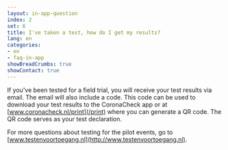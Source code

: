 ```yaml
---
layout: in-app-question
index: 2
set: 6
title: I've taken a test, how do I get my results? 
lang: en
categories:
- en
- faq-in-app
showBreadCrumbs: true
showContact: true
---
```

If you've been tested for a field trial, you will receive your test results via email.
The email will also include a code. This code can be used to download your test results to the CoronaCheck app or at [www.coronacheck.nl/print](/print) where you can generate a QR code. The QR code serves as your test declaration. 

For more questions about testing for the pilot events, go to [www.testenvoortoegang.nl](http://www.testenvoortoegang.nl). 
